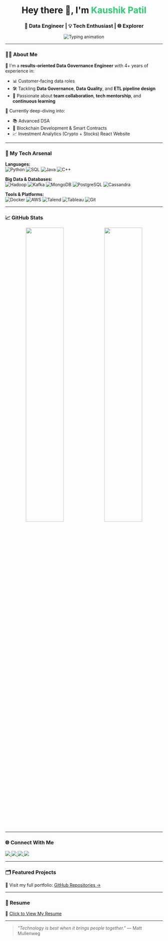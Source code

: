 <!-- PROFILE HEADER -->
<h1 align="center">Hey there 👋, I'm <span style="color:#2ecc71">Kaushik Patil</span></h1>
<h3 align="center">🚀 Data Engineer | 💡 Tech Enthusiast | 🌐 Explorer</h3>

<p align="center">
  <img src="https://readme-typing-svg.demolab.com?font=Fira+Code&size=20&pause=1000&color=00FFAB&width=435&lines=Crafting+data-driven+solutions...;Building+ETL+Pipelines+%F0%9F%9B%A0%EF%B8%8F;Exploring+Blockchain+and+AI...;Always+learning%2C+always+building!" alt="Typing animation" />
</p>

---

### 👨‍💻 About Me

🎯 I'm a **results-oriented Data Governance Engineer** with 4+ years of experience in:
- 📊 Customer-facing data roles  
- 🛠️ Tackling **Data Governance**, **Data Quality**, and **ETL pipeline design**  
- 🤝 Passionate about **team collaboration**, **tech mentorship**, and **continuous learning**

🧠 Currently deep-diving into:
- 📚 Advanced DSA
- 🔗 Blockchain Development & Smart Contracts
- 📈 Investment Analytics (Crypto + Stocks) React Website

---

### 🧰 My Tech Arsenal

**Languages:**  
![Python](https://img.shields.io/badge/-Python-333?style=flat&logo=python) 
![SQL](https://img.shields.io/badge/-SQL-333?style=flat&logo=mysql)
![Java](https://img.shields.io/badge/-Java-333?style=flat&logo=java)
![C++](https://img.shields.io/badge/-C++-333?style=flat&logo=c%2B%2B)

**Big Data & Databases:**  
![Hadoop](https://img.shields.io/badge/-Hadoop-0e1117?style=flat&logo=apache) 
![Kafka](https://img.shields.io/badge/-Kafka-0e1117?style=flat&logo=apachekafka)
![MongoDB](https://img.shields.io/badge/-MongoDB-0e1117?style=flat&logo=mongodb)
![PostgreSQL](https://img.shields.io/badge/-PostgreSQL-0e1117?style=flat&logo=postgresql)
![Cassandra](https://img.shields.io/badge/-Cassandra-0e1117?style=flat&logo=apachecassandra)

**Tools & Platforms:**  
![Docker](https://img.shields.io/badge/-Docker-0e1117?style=flat&logo=docker)
![AWS](https://img.shields.io/badge/-AWS-0e1117?style=flat&logo=amazonaws)
![Talend](https://img.shields.io/badge/-Talend-0e1117?style=flat&logo=dataiku)
![Tableau](https://img.shields.io/badge/-Tableau-0e1117?style=flat&logo=tableau)
![Git](https://img.shields.io/badge/-Git-0e1117?style=flat&logo=git)

---

### 📈 GitHub Stats

<p align="center">
  <img width="49%" src="https://github-readme-stats.vercel.app/api?username=kaushikpatil2911&show_icons=true&theme=radical" />
  <img width="49%" src="https://github-readme-stats.vercel.app/api/top-langs/?username=kaushikpatil2911&layout=compact&theme=radical" />
</p>

---

### 🌐 Connect With Me

<p align="left">
  <a href="https://linkedin.com/in/kaushikpatil" target="_blank">
    <img src="https://img.shields.io/badge/-LinkedIn-blue?style=flat&logo=linkedin" />
  </a>
  <a href="mailto:patil.kau@northeastern.edu">
    <img src="https://img.shields.io/badge/-Email-D14836?style=flat&logo=gmail&logoColor=white" />
  </a>
  <a href="https://www.leetcode.com/kaushikpatil" target="_blank">
    <img src="https://img.shields.io/badge/-LeetCode-FFA116?style=flat&logo=leetcode&logoColor=black" />
  </a>
  <a href="https://www.hackerrank.com/kaushikupatil" target="_blank">
    <img src="https://img.shields.io/badge/-HackerRank-2EC866?style=flat&logo=hackerrank&logoColor=white" />
  </a>
</p>

---

### 🗂️ Featured Projects

📌 Visit my full portfolio: [GitHub Repositories →](https://github.com/kaushikpatil2911?tab=repositories)

---

### 📄 Resume
📜 [Click to View My Resume](https://tinyurl.com/kaushikpatilresume)

---

<!-- Quote -->
> _"Technology is best when it brings people together."_ — Matt Mullenweg

